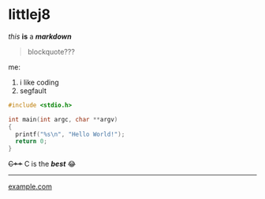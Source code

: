 # littlej8

*this* **is** a ***markdown***
> blockquote???

me:
1. i like coding
2. segfault

```c
#include <stdio.h>

int main(int argc, char **argv)
{
  printf("%s\n", "Hello World!");
  return 0;
}
```

~~C++~~ C is the ***best*** 😂

---

[example.com](https://www.example.com)
